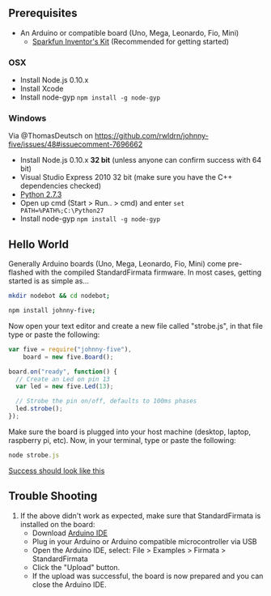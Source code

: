 ## Prerequisites

- An Arduino or compatible board (Uno, Mega, Leonardo, Fio, Mini)
    - [Sparkfun Inventor's Kit](https://www.sparkfun.com/products/11576) (Recommended for getting started)

### OSX

- Install Node.js 0.10.x
- Install Xcode
- Install node-gyp `npm install -g node-gyp`

### Windows 

Via @ThomasDeutsch on https://github.com/rwldrn/johnny-five/issues/48#issuecomment-7696662

- Install Node.js 0.10.x **32 bit** (unless anyone can confirm success with 64 bit)
- Visual Studio Express 2010 32 bit (make sure you have the C++ dependencies checked)
- [Python 2.7.3](http://www.python.org/getit/releases/2.7.3/)
- Open up cmd (Start > Run.. > cmd) and enter `set PATH=%PATH%;C:\Python27`
- Install node-gyp `npm install -g node-gyp`

## Hello World

Generally Arduino boards (Uno, Mega, Leonardo, Fio, Mini) come pre-flashed with the compiled StandardFirmata firmware. In most cases, getting started is as simple as...

```bash
mkdir nodebot && cd nodebot;

npm install johnny-five;
```

Now open your text editor and create a new file called "strobe.js", in that file type or paste the following:

```js
var five = require("johnny-five"),
    board = new five.Board();

board.on("ready", function() {
  // Create an Led on pin 13
  var led = new five.Led(13);

  // Strobe the pin on/off, defaults to 100ms phases
  led.strobe();
});
```

Make sure the board is plugged into your host machine (desktop, laptop, raspberry pi, etc). Now, in your terminal, type or paste the following:

```js
node strobe.js
```

[Success should look like this](http://jsfiddle.net/rwaldron/dtudh/show/light/)



## Trouble Shooting

1. If the above didn't work as expected, make sure that StandardFirmata is installed on the board:
    - Download [Arduino IDE](http://arduino.cc/en/main/software)
    - Plug in your Arduino or Arduino compatible microcontroller via USB
    - Open the Arduino IDE, select: File > Examples > Firmata > StandardFirmata
    - Click the "Upload" button.
    - If the upload was successful, the board is now prepared and you can close the Arduino IDE.

